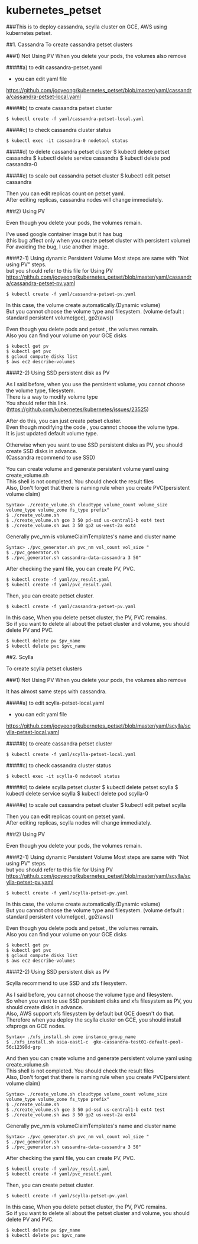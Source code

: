 # kubernetes_petset

###This is to deploy cassandra, scylla cluster on GCE, AWS using kubernetes petset.

##1. Cassandra
To create cassandra petset clusters

###1) Not Using PV
 When you delete your pods, the volumes also remove

#####a) to edit cassandra-petset.yaml
* you can edit yaml file 
	
<https://github.com/jooyeong/kubernetes_petset/blob/master/yaml/cassandra/cassandra-petset-local.yaml>


#####b) to create cassandra petset cluster

	$ kubectl create -f yaml/cassandra-petset-local.yaml

#####c) to check cassandra cluster status

	$ kubectl exec -it cassandra-0 nodetool status

#####d) to delete cassandra petset cluster 
	$ kubectl delete petset cassandra
	$ kubectl delete service cassandra
	$ kubectl delete pod cassandra-0

#####e) to scale out cassandra petset cluster
	$ kubectl edit petset cassandra

Then you can edit replicas count on petset yaml.  
After editing replicas, cassandra nodes will change immediately. 


###2) Using PV

Even though you delete your pods, the volumes remain.

I've used google container image but it has bug  
(this bug affect only when you create petset cluster with persistent volume)  
For avoiding the bug, I use another image.

####2-1) Using dynamic Persistent Volume
Most steps are same with "Not using PV" steps.  
but you should refer to this file for Using PV  
<https://github.com/jooyeong/kubernetes_petset/blob/master/yaml/cassandra/cassandra-petset-pv.yaml>

	$ kubectl create -f yaml/cassandra-petset-pv.yaml

In this case, the volume create automatically.(Dynamic volume)  
But you cannot choose the volume type and filesystem. (volume default : standard persistent volume(gce), gp2(aws))

Even though you delete pods and petset , the volumes remain.    
Also you can find your volume on your GCE disks

	$ kubectl get pv
	$ kubectl get pvc
	$ gcloud compute disks list
	$ aws ec2 describe-volumes


####2-2) Using SSD persistent disk as PV

As I said before, when you use the persistent volume, you cannot choose the volume type, filesystem.  
There is a way to modify volume type  
You should refer this link.(https://github.com/kubernetes/kubernetes/issues/23525)  

After do this, you can just create petset cluster.  
Even though modifying the code , you cannot choose the volume type.  
It is just updated default volume type. 


Otherwise when you want to use SSD persistent disks as PV, you should create SSD disks in advance.  
(Cassandra recommend to use SSD)

You can create volume and generate persistent volume yaml using create_volume.sh  
This shell is not completed. You should check the result files  
Also, Don't forget that there is naming rule when you create PVC(persistent volume claim)  

	Syntax> ./create_volume.sh cloudtype volume_count volume_size volume_type volume_zone fs_type prefix"
	$ ./create_volume.sh
	$ ./create_volume.sh gce 3 50 pd-ssd us-central1-b ext4 test
	$ ./create_volume.sh aws 3 50 gp2 us-west-2a ext4


Generally pvc_nm is volumeClaimTemplates's name and cluster name 

	Syntax> ./pvc_generator.sh pvc_nm vol_count vol_size "
	$ ./pvc_generator.sh
	$ ./pvc_generator.sh cassandra-data-cassandra 3 50"


After checking the yaml file, you can create PV, PVC.


	$ kubectl create -f yaml/pv_result.yaml
	$ kubectl create -f yaml/pvc_result.yaml

	
Then, you can create petset cluster.

	$ kubectl create -f yaml/cassandra-petset-pv.yaml
	
	
In this case, When you delete petset cluster, the PV, PVC remains.  
So if you want to delete all about the petset cluster and volume, you should delete PV and PVC.

	$ kubectl delete pv $pv_name
	$ kubectl delete pvc $pvc_name


##2. Scylla

To create scylla petset clusters

###1) Not Using PV
 When you delete your pods, the volumes also remove

It has almost same steps with cassandra.

#####a) to edit scylla-petset-local.yaml
* you can edit yaml file 
	
<https://github.com/jooyeong/kubernetes_petset/blob/master/yaml/scylla/scylla-petset-local.yaml>


#####b) to create cassandra petset cluster

	$ kubectl create -f yaml/scylla-petset-local.yaml

#####c) to check cassandra cluster status

	$ kubectl exec -it scylla-0 nodetool status

#####d) to delete scylla petset cluster 
	$ kubectl delete petset scylla
	$ kubectl delete service scylla
	$ kubectl delete pod scylla-0

#####e) to scale out cassandra petset cluster
	$ kubectl edit petset scylla

Then you can edit replicas count on petset yaml.  
After editing replicas, scylla nodes will change immediately. 


###2) Using PV

Even though you delete your pods, the volumes remain.

####2-1) Using dynamic Persistent Volume
Most steps are same with "Not using PV" steps.  
but you should refer to this file for Using PV  
<https://github.com/jooyeong/kubernetes_petset/blob/master/yaml/scylla/scylla-petset-pv.yaml>

	$ kubectl create -f yaml/scylla-petset-pv.yaml

In this case, the volume create automatically.(Dynamic volume)  
But you cannot choose the volume type and filesystem. (volume default : standard persistent volume(gce), gp2(aws))

Even though you delete pods and petset , the volumes remain.    
Also you can find your volume on your GCE disks

	$ kubectl get pv
	$ kubectl get pvc
	$ gcloud compute disks list
	$ aws ec2 describe-volumes


####2-2) Using SSD persistent disk as PV

Scylla recommend to use SSD and xfs filesystem. 

As I said before, you cannot choose the volume type and filesystem.  
So when you want to use SSD persistent disks and xfs filesystem as PV, you should create disks in advance.    
Also, AWS support xfs filesystem by default but GCE doesn't do that.  
Therefore when you deploy the scylla cluster on GCE, you should install xfsprogs on GCE nodes.  

	Syntax> ./xfs_install.sh zone instance_group_name   
	$ ./xfs_install.sh asia-east1-c  gke-cassandra-test01-default-pool-56c12390d-grp  

And then you can create volume and generate persistent volume yaml using create_volume.sh      
This shell is not completed. You should check the result files  
Also, Don't forget that there is naming rule when you create PVC(persistent volume claim)  

	Syntax> ./create_volume.sh cloudtype volume_count volume_size volume_type volume_zone fs_type prefix"
	$ ./create_volume.sh
	$ ./create_volume.sh gce 3 50 pd-ssd us-central1-b ext4 test
	$ ./create_volume.sh aws 3 50 gp2 us-west-2a ext4


Generally pvc_nm is volumeClaimTemplates's name and cluster name 

	Syntax> ./pvc_generator.sh pvc_nm vol_count vol_size "
	$ ./pvc_generator.sh
	$ ./pvc_generator.sh cassandra-data-cassandra 3 50"


After checking the yaml file, you can create PV, PVC.

	$ kubectl create -f yaml/pv_result.yaml
	$ kubectl create -f yaml/pvc_result.yaml

	
Then, you can create petset cluster.

	$ kubectl create -f yaml/scylla-petset-pv.yaml
	
In this case, When you delete petset cluster, the PV, PVC remains.  
So if you want to delete all about the petset cluster and volume, you should delete PV and PVC.

	$ kubectl delete pv $pv_name
	$ kubectl delete pvc $pvc_name
